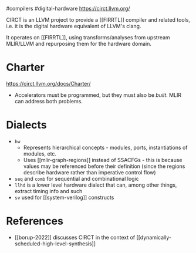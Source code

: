 #compilers #digital-hardware 
https://circt.llvm.org/

CIRCT is an LLVM project to provide a [[FIRRTL]] compiler and related tools, i.e. it is the digital hardware equivalent of LLVM's clang.

It operates on [[FIRRTL]], using transforms/analyses from upstream MLIR/LLVM and repurposing them for the hardware domain.

# Charter
https://circt.llvm.org/docs/Charter/

- Accelerators must be programmed, but they must also be *built*. MLIR can address both problems.
# Dialects
- `hw`
	- Represents hierarchical concepts - modules, ports, instantiations of modules, etc. 
	- Uses [[mlir-graph-regions]] instead of SSACFGs - this is because values may be referenced before their definition (since the regions describe hardware rather than imperative control flow)
- `seq` and `comb` for sequential and combinational logic
- `llhd` is a lower level hardware dialect that can, among other things, extract timing info and such
- `sv` used for [[system-verilog]] constructs


# References
- [[borup-2022]] discusses CIRCT in the context of [[dynamically-scheduled-high-level-synthesis]]